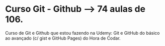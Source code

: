 # Curso Git - Github --> 74 aulas de 106.
Curso de Git e Github que estou fazendo na Udemy: Git e GitHub do básico ao avançado (c/ gist e GitHub Pages) do Hora de Codar.
